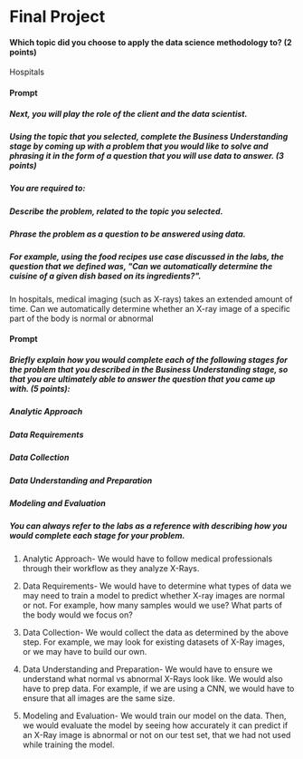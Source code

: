 # Final Project

#### Which topic did you choose to apply the data science methodology to? (2 points)

Hospitals

#### Prompt

##### Next, you will play the role of the client and the data scientist. 

##### Using the topic that you selected, complete the Business Understanding stage by coming up with a problem that you would like to solve and phrasing it in the form of a question that you will use data to answer. (3 points)

##### You are required to:

##### Describe the problem, related to the topic you selected.

##### Phrase the problem as a question to be answered using data.

##### For example, using the food recipes use case discussed in the labs, the question that we defined was, "Can we automatically determine the cuisine of a given dish based on its ingredients?".

In hospitals, medical imaging (such as X-rays) takes an extended amount of time. Can we automatically determine whether an X-ray image of a specific part of the body is normal or abnormal

#### Prompt
##### Briefly explain how you would complete each of the following stages for the problem that you described in the Business Understanding stage, so that you are ultimately able to answer the question that you came up with. (5 points):

##### Analytic Approach

##### Data Requirements

##### Data Collection

##### Data Understanding and Preparation

##### Modeling and Evaluation

##### You can always refer to the labs as a reference with describing how you would complete each stage for your problem.

1. Analytic Approach- We would have to follow medical professionals through their workflow as they analyze X-Rays.

2. Data Requirements- We would have to determine what types of data we may need to train a model to predict whether X-ray images are normal or not. For example, how many samples would we use? What parts of the body would we focus on?

3. Data Collection- We would collect the data as determined by the above step. For example, we may look for existing datasets of X-Ray images, or we may have to build our own.

4. Data Understanding and Preparation- We would have to ensure we understand what normal vs abnormal X-Rays look like. We would also have to prep data. For example, if we are using a CNN, we would have to ensure that all images are the same size.

5. Modeling and Evaluation- We would train our model on the data. Then, we would evaluate the model by seeing how accurately it can predict if an X-Ray image is abnormal or not on our test set, that we had not used while training the model.